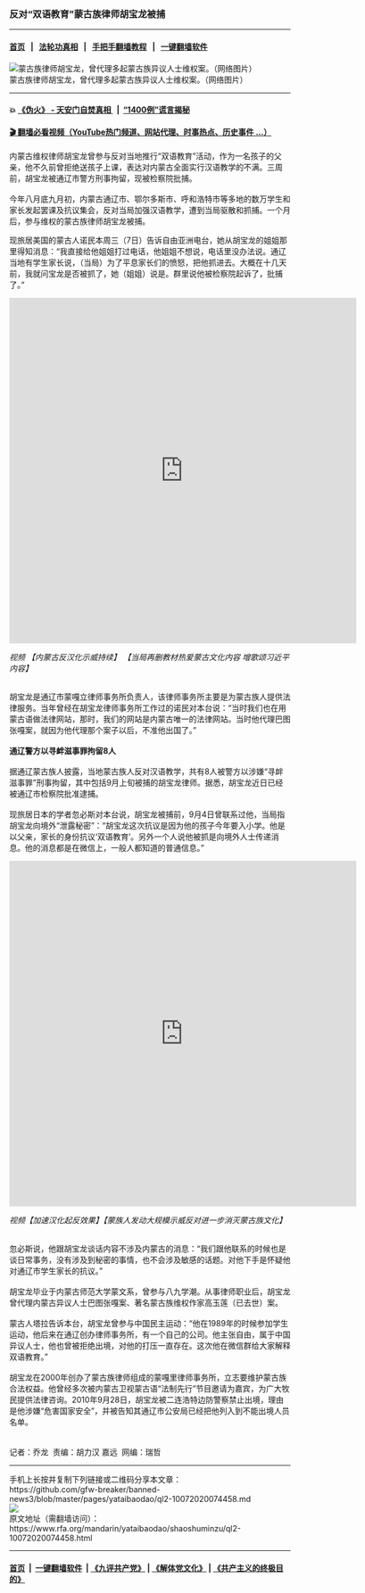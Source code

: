 ### 反对“双语教育”蒙古族律师胡宝龙被捕
------------------------

#### [首页](https://github.com/gfw-breaker/banned-news3/blob/master/README.md) &nbsp;&nbsp;|&nbsp;&nbsp; [法轮功真相](https://github.com/begood0513/basic/blob/master/README.md)  &nbsp;&nbsp;|&nbsp;&nbsp; [手把手翻墙教程](https://github.com/gfw-breaker/guides/wiki)  &nbsp;&nbsp;|&nbsp;&nbsp; [一键翻墙软件](https://github.com/gfw-breaker/nogfw/blob/master/README.md)  



<div id="headerimg">
 <img alt="蒙古族律师胡宝龙，曾代理多起蒙古族异议人士维权案。（网络图片）" src="https://www.rfa.org/mandarin/yataibaodao/shaoshuminzu/ql2-10072020074458.html/m1007-ql2p1.jpg/@@images/9e7f105d-740d-4edb-a292-b7b8dba37993.jpeg" title="蒙古族律师胡宝龙，曾代理多起蒙古族异议人士维权案。（网络图片）"/>
 <div id="headerimgcontents">
  <div id="headerimgcaption">
   <span>
    蒙古族律师胡宝龙，曾代理多起蒙古族异议人士维权案。（网络图片）
   </span>
   <!-- zoomattribute -->
  </div>
  <!-- headerimgcaption -->
 </div>
 <!-- headerimagecontents -->
</div>

<hr/>


#### 💥 [《伪火》 - 天安门自焚真相 ](http://158.247.195.190:10000/videos/blog/weihuo.html)&nbsp; |&nbsp; [“1400例”谎言揭秘  ](http://158.247.195.190:10000/videos/blog/jiexi1400.html)

#### [ 🎬  翻墙必看视频（YouTube热门频道、网站代理、时事热点、历史事件 ...）](https://github.com/gfw-breaker/links/blob/master/banned.md)

<div id="storytext">
 <div>
  <div class="slot_header">
  </div>
 </div>
 <p>
 </p>
 <p>
  内蒙古维权律师胡宝龙曾参与反对当地推行“双语教育”活动，作为一名孩子的父亲，他不久前曾拒绝送孩子上课，表达对内蒙古全面实行汉语教学的不满。三周前，胡宝龙被通辽市警方刑事拘留，现被检察院批捕。
  <br/>
  <br/>
  今年八月底九月初，内蒙古通辽市、鄂尔多斯市、呼和浩特市等多地的数万学生和家长发起罢课及抗议集会，反对当局加强汉语教学，遭到当局驱散和抓捕。一个月后，参与维权的蒙古族律师胡宝龙被捕。
 </p>
 <p>
 </p>
 <p>
 </p>
 <p>
  现旅居美国的蒙古人诺民本周三（7日）告诉自由亚洲电台，她从胡宝龙的姐姐那里得知消息：“我直接给他姐姐打过电话，他姐姐不想说，电话里没办法说。通辽当地有学生家长说，（当局）为了平息家长们的愤怒，把他抓进去。大概在十几天前，我就问宝龙是否被抓了，她（姐姐）说是。群里说他被检察院起诉了，批捕了。”
 </p>
 <p>
 </p>
 <p>
  <iframe frameborder="0" height="620" scrolling="no" src="https://www.facebook.com/plugins/video.php?href=https%3A%2F%2Fwww.facebook.com%2FRFAChinese%2Fvideos%2F245351269987053%2F&amp;show_text=0&amp;width=622" width="622">
  </iframe>
 </p>
 <p>
  <i>
   视频
   <span>
    <span title="【内蒙古反汉化示威持续】 【当局再删教材热爱蒙古文化内容 增歌颂习近平内容】">
     【内蒙古反汉化示威持续】 【当局再删教材热爱蒙古文化内容 增歌颂习近平内容】
    </span>
   </span>
  </i>
 </p>
 <p>
  <br/>
  胡宝龙是通辽市蒙嘎立律师事务所负责人，该律师事务所主要是为蒙古族人提供法律服务。当年曾经在胡宝龙律师事务所工作过的诺民对本台说：“当时我们也在用蒙古语做法律网站，那时，我们的网站是内蒙古唯一的法律网站。当时他代理巴图张嘎案，就因为他代理那个案子以后，不准他出国了。”
  <br/>
  <br/>
  <b>
   通辽警方以寻衅滋事罪拘留8人
  </b>
  <br/>
  <br/>
  据通辽蒙古族人披露，当地蒙古族人反对汉语教学，共有8人被警方以涉嫌“寻衅滋事罪”刑事拘留，其中包括9月上旬被捕的胡宝龙律师。据悉，胡宝龙近日已经被通辽市检察院批准逮捕。
  <br/>
  <br/>
  现旅居日本的学者忽必斯对本台说，胡宝龙被捕前，9月4日曾联系过他，当局指胡宝龙向境外“泄露秘密”：“胡宝龙这次抗议是因为他的孩子今年要入小学。他是以父亲，家长的身份抗议‘双语教育’。另外一个人说他被抓是向境外人士传递消息。他的消息都是在微信上，一般人都知道的普通信息。”
 </p>
 <p>
 </p>
 <p>
  <iframe frameborder="0" height="620" scrolling="no" src="https://www.facebook.com/plugins/video.php?href=https%3A%2F%2Fwww.facebook.com%2FRFAChinese%2Fvideos%2F307416147158280%2F&amp;show_text=0&amp;width=622" width="622">
  </iframe>
 </p>
 <p>
  <i>
   视频【加速汉化起反效果】【蒙族人发动大规模示威反对进一步消灭蒙古族文化】
  </i>
 </p>
 <p>
 </p>
 <p>
  <br/>
  忽必斯说，他跟胡宝龙谈话内容不涉及内蒙古的消息：“我们跟他联系的时候也是谈日常事务，没有涉及到秘密的事情，也不会涉及敏感的话题。对他下手是怀疑他对通辽市学生家长的抗议。”
  <br/>
  <br/>
  胡宝龙毕业于内蒙古师范大学蒙文系，曾参与八九学潮。从事律师职业后，胡宝龙曾代理内蒙古异议人士巴图张嘎案、著名蒙古族维权作家高玉莲（已去世）案。
  <br/>
  <br/>
  蒙古人塔拉告诉本台，胡宝龙曾参与中国民主运动：“他在1989年的时候参加学生运动，他后来在通辽创办律师事务所，有一个自己的公司。他主张自由，属于中国异议人士，他也曾被拒绝出境，对他的打压一直存在。这次他在微信群给大家解释双语教育。”
  <br/>
  <br/>
  胡宝龙在2000年创办了蒙古族律师组成的蒙嘎里律师事务所，立志要维护蒙古族合法权益。他曾经多次被内蒙古卫视蒙古语“法制先行”节目邀请为嘉宾，为广大牧民提供法律咨询。2010年9月28日，胡宝龙被二连浩特边防警察禁止出境，理由是他涉嫌“危害国家安全”，并被告知其通辽市公安局已经把他列入到不能出境人员名单。
  <br/>
  <br/>
  <br/>
  记者：乔龙  责编：胡力汉 嘉远  网编：瑞哲
 </p>
 <p>
 </p>
</div>

<hr/>
手机上长按并复制下列链接或二维码分享本文章：<br/>
https://github.com/gfw-breaker/banned-news3/blob/master/pages/yataibaodao/ql2-10072020074458.md <br/>
<a href='https://github.com/gfw-breaker/banned-news3/blob/master/pages/yataibaodao/ql2-10072020074458.md'><img src='https://github.com/gfw-breaker/banned-news3/blob/master/pages/yataibaodao/ql2-10072020074458.md.png'/></a> <br/>
原文地址（需翻墙访问）：https://www.rfa.org/mandarin/yataibaodao/shaoshuminzu/ql2-10072020074458.html


------------------------
#### [首页](https://github.com/gfw-breaker/banned-news3/blob/master/README.md) &nbsp;|&nbsp; [一键翻墙软件](https://github.com/gfw-breaker/nogfw/blob/master/README.md) &nbsp;| [《九评共产党》](https://github.com/gfw-breaker/9ping.md/blob/master/README.md#九评之一评共产党是什么) | [《解体党文化》](https://github.com/gfw-breaker/jtdwh.md/blob/master/README.md) | [《共产主义的终极目的》](https://github.com/gfw-breaker/gczydzjmd.md/blob/master/README.md)


<img src='http://gfw-breaker.win/banned-news3/pages/yataibaodao/ql2-10072020074458.md' width='0px' height='0px'/>
